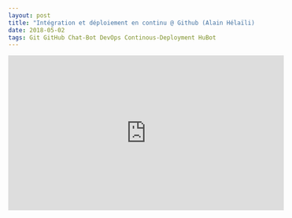 ```yaml
---
layout: post
title: "Intégration et déploiement en continu @ Github (Alain Hélaïli) (French)"
date: 2018-05-02
tags: Git GitHub Chat-Bot DevOps Continous-Deployment HuBot
---
```

<iframe width="560" height="315" src="https://www.youtube.com/embed/jCwzf9adAtE" frameborder="0" allow="autoplay; encrypted-media" allowfullscreen></iframe>
